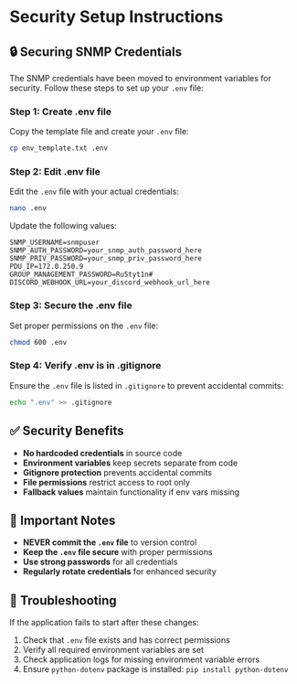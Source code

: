 # Security Setup Instructions

## 🔒 Securing SNMP Credentials

The SNMP credentials have been moved to environment variables for security. Follow these steps to set up your `.env` file:

### Step 1: Create .env file
Copy the template file and create your `.env` file:

```bash
cp env_template.txt .env
```

### Step 2: Edit .env file
Edit the `.env` file with your actual credentials:

```bash
nano .env
```

Update the following values:
```
SNMP_USERNAME=snmpuser
SNMP_AUTH_PASSWORD=your_snmp_auth_password_here
SNMP_PRIV_PASSWORD=your_snmp_priv_password_here
PDU_IP=172.0.250.9
GROUP_MANAGEMENT_PASSWORD=Ru5tyt1n#
DISCORD_WEBHOOK_URL=your_discord_webhook_url_here
```

### Step 3: Secure the .env file
Set proper permissions on the `.env` file:

```bash
chmod 600 .env
```

### Step 4: Verify .env is in .gitignore
Ensure the `.env` file is listed in `.gitignore` to prevent accidental commits:

```bash
echo ".env" >> .gitignore
```

## ✅ Security Benefits

- **No hardcoded credentials** in source code
- **Environment variables** keep secrets separate from code
- **Gitignore protection** prevents accidental commits
- **File permissions** restrict access to root only
- **Fallback values** maintain functionality if env vars missing

## 🚨 Important Notes

- **NEVER commit the `.env` file** to version control
- **Keep the `.env` file secure** with proper permissions
- **Use strong passwords** for all credentials
- **Regularly rotate credentials** for enhanced security

## 🔧 Troubleshooting

If the application fails to start after these changes:

1. Check that `.env` file exists and has correct permissions
2. Verify all required environment variables are set
3. Check application logs for missing environment variable errors
4. Ensure `python-dotenv` package is installed: `pip install python-dotenv`
